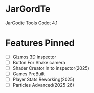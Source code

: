 # JarGordTe
 JarGodte Tools Godot 4.1

# Features Pinned 
- [ ] Gizmos 3D inspector
- [ ] Button For Shake camera
- [ ] Shader Creator In to inspector(2025)
- [ ] Games PreBuilt
- [ ] Player Stats Reworking(2025)
- [ ] Particles Advanced(2025-26)
